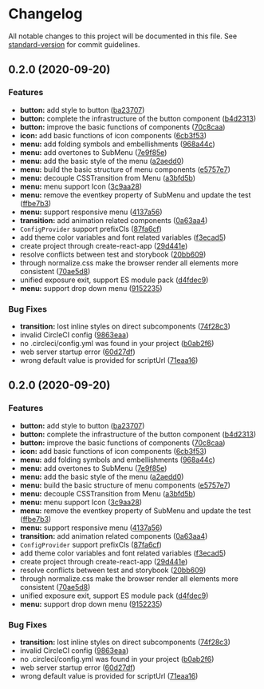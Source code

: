 # Changelog

All notable changes to this project will be documented in this file. See [standard-version](https://github.com/conventional-changelog/standard-version) for commit guidelines.

## 0.2.0 (2020-09-20)


### Features

* **button:** add style to button ([ba23707](https://github.com/kisstar/rc-ui/commit/ba23707903b18ddc06580c56a53d6eadd0e26f8f))
* **button:** complete the infrastructure of the button component ([b4d2313](https://github.com/kisstar/rc-ui/commit/b4d23134d509376c6bb1b5409194bfa9e06a2ef0))
* **button:** improve the basic functions of components ([70c8caa](https://github.com/kisstar/rc-ui/commit/70c8caa04d04da7eaec5e01c3a81681ade93dcbb))
* **icon:** add basic functions of icon components ([6cb3f53](https://github.com/kisstar/rc-ui/commit/6cb3f536d79c7ad667d378f63702f3b40aab17c8))
* **menu:** add folding symbols and embellishments ([968a44c](https://github.com/kisstar/rc-ui/commit/968a44cdd905531169af2d9447f78fd16b1856cc))
* **menu:** add overtones to SubMenu ([7e9f85e](https://github.com/kisstar/rc-ui/commit/7e9f85ec65f9b8ad13cc1e5a110d4b79c36d18c4))
* **menu:** add the basic style of the menu ([a2aedd0](https://github.com/kisstar/rc-ui/commit/a2aedd00ec0051017aab2df2b7eb5e7f281175e7))
* **menu:** build the basic structure of menu components ([e5757e7](https://github.com/kisstar/rc-ui/commit/e5757e7340fc4714a25f81e815fee96f5996cd50))
* **menu:** decouple CSSTransition from Menu ([a3bfd5b](https://github.com/kisstar/rc-ui/commit/a3bfd5b28a50b2d529fe5cba0d7592e4ebffe6f6))
* **menu:** menu support Icon ([3c9aa28](https://github.com/kisstar/rc-ui/commit/3c9aa289cae34053af83b369681983c62e17248d))
* **menu:** remove the eventkey property of SubMenu and update the test ([ffbe7b3](https://github.com/kisstar/rc-ui/commit/ffbe7b3158b1480ad6cc9322c03a5275f9c6806b))
* **menu:** support responsive menu ([4137a56](https://github.com/kisstar/rc-ui/commit/4137a5688b6fe1ee19f58ab61a498a95d18af323))
* **transition:** add animation related components ([0a63aa4](https://github.com/kisstar/rc-ui/commit/0a63aa41e8a1498655d2ef4609d7ae743114fce8))
* `ConfigProvider` support prefixCls ([87fa6cf](https://github.com/kisstar/rc-ui/commit/87fa6cf7c7b7274c0c320ac50b616eb417d1762f))
* add theme color variables and font related variables ([f3ecad5](https://github.com/kisstar/rc-ui/commit/f3ecad568bd76172614fa97f5c51babc6330798f))
* create project through create-react-app ([29d441e](https://github.com/kisstar/rc-ui/commit/29d441e51288535d738379da1524d5c9a435db3c))
* resolve conflicts between test and storybook ([20bb609](https://github.com/kisstar/rc-ui/commit/20bb60984b8d9a872c0a96d304de8fb7236dec87))
* through normalize.css make the browser render all elements more consistent ([70ae5d8](https://github.com/kisstar/rc-ui/commit/70ae5d839f5655cfcc9d74e6e9f8f0bd2b77933b))
* unified exposure exit, support ES module pack ([d4fdec9](https://github.com/kisstar/rc-ui/commit/d4fdec9020b73f06692d1c852b29013c3cc2c588))
* **menu:** support drop down menu ([9152235](https://github.com/kisstar/rc-ui/commit/915223503b1a8d5f887eca4d45c2f76e8585c3eb))


### Bug Fixes

* **transition:** lost inline styles on direct subcomponents ([74f28c3](https://github.com/kisstar/rc-ui/commit/74f28c3310461f7edce50b16b9ee1ed949273fac))
* invalid CircleCI config ([9863eaa](https://github.com/kisstar/rc-ui/commit/9863eaacd8297d6547780ae6e7e6629a2ca30d02))
* no .circleci/config.yml was found in your project ([b0ab2f6](https://github.com/kisstar/rc-ui/commit/b0ab2f6b097d3285dc53139ec44a7d211ac4d906))
* web server startup error ([60d27df](https://github.com/kisstar/rc-ui/commit/60d27df78bdb37d70cb890549667948b62310d51))
* wrong default value is provided for scriptUrl ([71eaa16](https://github.com/kisstar/rc-ui/commit/71eaa1644ca3197f3bc0061eba08a44819e7c609))

## 0.2.0 (2020-09-20)


### Features

* **button:** add style to button ([ba23707](https://github.com/kisstar/rc-ui/commit/ba23707903b18ddc06580c56a53d6eadd0e26f8f))
* **button:** complete the infrastructure of the button component ([b4d2313](https://github.com/kisstar/rc-ui/commit/b4d23134d509376c6bb1b5409194bfa9e06a2ef0))
* **button:** improve the basic functions of components ([70c8caa](https://github.com/kisstar/rc-ui/commit/70c8caa04d04da7eaec5e01c3a81681ade93dcbb))
* **icon:** add basic functions of icon components ([6cb3f53](https://github.com/kisstar/rc-ui/commit/6cb3f536d79c7ad667d378f63702f3b40aab17c8))
* **menu:** add folding symbols and embellishments ([968a44c](https://github.com/kisstar/rc-ui/commit/968a44cdd905531169af2d9447f78fd16b1856cc))
* **menu:** add overtones to SubMenu ([7e9f85e](https://github.com/kisstar/rc-ui/commit/7e9f85ec65f9b8ad13cc1e5a110d4b79c36d18c4))
* **menu:** add the basic style of the menu ([a2aedd0](https://github.com/kisstar/rc-ui/commit/a2aedd00ec0051017aab2df2b7eb5e7f281175e7))
* **menu:** build the basic structure of menu components ([e5757e7](https://github.com/kisstar/rc-ui/commit/e5757e7340fc4714a25f81e815fee96f5996cd50))
* **menu:** decouple CSSTransition from Menu ([a3bfd5b](https://github.com/kisstar/rc-ui/commit/a3bfd5b28a50b2d529fe5cba0d7592e4ebffe6f6))
* **menu:** menu support Icon ([3c9aa28](https://github.com/kisstar/rc-ui/commit/3c9aa289cae34053af83b369681983c62e17248d))
* **menu:** remove the eventkey property of SubMenu and update the test ([ffbe7b3](https://github.com/kisstar/rc-ui/commit/ffbe7b3158b1480ad6cc9322c03a5275f9c6806b))
* **menu:** support responsive menu ([4137a56](https://github.com/kisstar/rc-ui/commit/4137a5688b6fe1ee19f58ab61a498a95d18af323))
* **transition:** add animation related components ([0a63aa4](https://github.com/kisstar/rc-ui/commit/0a63aa41e8a1498655d2ef4609d7ae743114fce8))
* `ConfigProvider` support prefixCls ([87fa6cf](https://github.com/kisstar/rc-ui/commit/87fa6cf7c7b7274c0c320ac50b616eb417d1762f))
* add theme color variables and font related variables ([f3ecad5](https://github.com/kisstar/rc-ui/commit/f3ecad568bd76172614fa97f5c51babc6330798f))
* create project through create-react-app ([29d441e](https://github.com/kisstar/rc-ui/commit/29d441e51288535d738379da1524d5c9a435db3c))
* resolve conflicts between test and storybook ([20bb609](https://github.com/kisstar/rc-ui/commit/20bb60984b8d9a872c0a96d304de8fb7236dec87))
* through normalize.css make the browser render all elements more consistent ([70ae5d8](https://github.com/kisstar/rc-ui/commit/70ae5d839f5655cfcc9d74e6e9f8f0bd2b77933b))
* unified exposure exit, support ES module pack ([d4fdec9](https://github.com/kisstar/rc-ui/commit/d4fdec9020b73f06692d1c852b29013c3cc2c588))
* **menu:** support drop down menu ([9152235](https://github.com/kisstar/rc-ui/commit/915223503b1a8d5f887eca4d45c2f76e8585c3eb))


### Bug Fixes

* **transition:** lost inline styles on direct subcomponents ([74f28c3](https://github.com/kisstar/rc-ui/commit/74f28c3310461f7edce50b16b9ee1ed949273fac))
* invalid CircleCI config ([9863eaa](https://github.com/kisstar/rc-ui/commit/9863eaacd8297d6547780ae6e7e6629a2ca30d02))
* no .circleci/config.yml was found in your project ([b0ab2f6](https://github.com/kisstar/rc-ui/commit/b0ab2f6b097d3285dc53139ec44a7d211ac4d906))
* web server startup error ([60d27df](https://github.com/kisstar/rc-ui/commit/60d27df78bdb37d70cb890549667948b62310d51))
* wrong default value is provided for scriptUrl ([71eaa16](https://github.com/kisstar/rc-ui/commit/71eaa1644ca3197f3bc0061eba08a44819e7c609))
